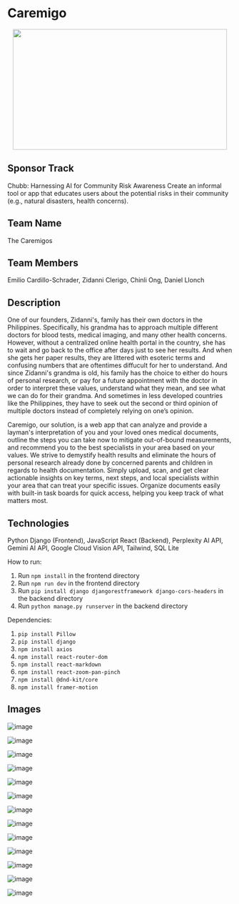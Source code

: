 # Caremigo
<div align="center">
  <img src="https://github.com/user-attachments/assets/8e2c7d35-77b3-4c8c-9d39-c50a1a34e673" width="480" height="270">
</div>

## Sponsor Track
Chubb: Harnessing AI for Community Risk Awareness
Create an informal tool or app that educates users about the potential risks in their community (e.g., natural disasters, health concerns).

## Team Name
The Caremigos

## Team Members
Emilio Cardillo-Schrader, Zidanni Clerigo, Chinli Ong, Daniel Llonch

## Description
One of our founders, Zidanni's, family has their own doctors in the Philippines. Specifically, his grandma has to approach multiple different doctors for blood tests, medical imaging, and many other health concerns. However, without a centralized online health portal in the country, she has to wait and go back to the office after days just to see her results. And when she gets her paper results, they are littered with esoteric terms and confusing numbers that are oftentimes diffucult for her to understand. And since Zidanni's grandma is old, his family has the choice to either do hours of personal research, or pay for a future appointment with the doctor in order to interpret these values, understand what they mean, and see what we can do for their grandma. And sometimes in less developed countries like the Philippines, they have to seek out the second or third opinion of multiple doctors instead of completely relying on one’s opinion.

Caremigo, our solution, is a web app that can analyze and provide a layman's interpretation of you and your loved ones medical documents, outline the steps you can take now to mitigate out-of-bound measurements, and recommend you to the best specialists in your area based on your values. We strive to demystify health results and eliminate the hours of personal research already done by concerned parents and children in regards to health documentation. Simply upload, scan, and get clear actionable insights on key terms, next steps, and local specialists within your area that can treat your specific issues. Organize documents easily with built-in task boards for quick access, helping you keep track of what matters most.

## Technologies
Python Django (Frontend), JavaScript React (Backend), Perplexity AI API, Gemini AI API, Google Cloud Vision API, Tailwind, SQL Lite

How to run:

1. Run `npm install` in the frontend directory
2. Run `npm run dev` in the frontend directory
3. Run `pip install django djangorestframework django-cors-headers` in the backend directory
4. Run `python manage.py runserver` in the backend directory

Dependencies:
1. `pip install Pillow`
2. `pip install django`
3. `npm install axios`
3. `npm install react-router-dom`
4. `npm install react-markdown`
5. `npm install react-zoom-pan-pinch`
6. `npm install @dnd-kit/core`
7. `npm install framer-motion`

## Images
![image](https://github.com/user-attachments/assets/23b0d470-47c8-421d-bddd-03c801cef74c)

![image](https://github.com/user-attachments/assets/5d5f4bb7-49f5-4e80-b3ab-808af82f5fbc)

![image](https://github.com/user-attachments/assets/85d2320f-298f-4136-a250-7e6b8587304b)

![image](https://github.com/user-attachments/assets/2c7bae18-bf76-4553-926f-ddb92f0cb16c)

![image](https://github.com/user-attachments/assets/ba18cf34-4e01-4c90-8ddd-1f14f9c9c4f6)

![image](https://github.com/user-attachments/assets/23c44db0-3dfc-42e0-999f-10584d2cf92c)

![image](https://github.com/user-attachments/assets/42b69902-52e6-4adf-b57b-865d1153476d)

![image](https://github.com/user-attachments/assets/e799d2f4-2fad-41e2-9571-c26eb2907137)

![image](https://github.com/user-attachments/assets/7f5c1ba2-9dd8-4aa9-ae0b-cbf698c87a6c)

![image](https://github.com/user-attachments/assets/f1b82534-7705-41d4-bcf0-29f23df07945)

![image](https://github.com/user-attachments/assets/e872416c-f470-45af-951f-a5bc63730c85)

![image](https://github.com/user-attachments/assets/fa59fd17-9df1-48c0-84af-ea730c424f8f)

![image](https://github.com/user-attachments/assets/65ae7fab-3905-4d4d-8deb-0be560cc0e83)
